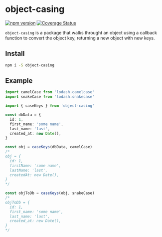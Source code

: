 # object-casing

[![npm version](https://badge.fury.io/js/object-casing.svg)](https://badge.fury.io/js/object-casing)
[![Coverage Status](https://coveralls.io/repos/github/brunolm/object-casing/badge.svg?branch=master)](https://coveralls.io/github/brunolm/object-casing?branch=master)

`object-casing` is a package that walks throught an object using a callback function to convert the object key, returning a new object with new keys.

## Install

```bash
npm i -S object-casing
```

## Example

```ts
import camelCase from 'lodash.camelcase'
import snakeCase from 'lodash.snakecase'

import { caseKeys } from 'object-casing'

const dbData = {
  id: 1,
  first_name: 'some name',
  last_name: 'last',
  created_at: new Date(),
}

const obj = caseKeys(dbData, camelCase)
/*
obj = {
  id: 1,
  firstName: 'some name',
  lastName: 'last',
  createdAt: new Date(),
}
*/

const objToDb = caseKeys(obj, snakeCase)
/*
objToDb = {
  id: 1,
  first_name: 'some name',
  last_name: 'last',
  created_at: new Date(),
}
*/
```
